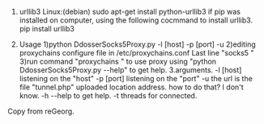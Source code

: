 1. urllib3
Linux:(debian)
	sudo apt-get install python-urllib3
if pip was installed on computer, using the following cocmmand to install urllib3.
	pip install urllib3

2. Usage
1)python DdosserSocks5Proxy.py -l [host] -p [port] -u <url>
2)editing proxychains configure file in /etc/proxychains.conf
	Last line "socks5 <host> <port>"
3)run command "proxychains <prog>" to use proxy
using "python DdosserSocks5Proxy.py --help" to get help.
3.arguments.
-l [host] listening on the "host"
-p [port] listening on the "port"
-u <url> the url is the file "tunnel.php" uploaded location address. how to do that? I don't know.
-h --help to get help.
-t threads for connected.

Copy from reGeorg.
